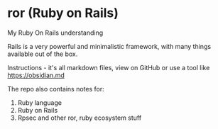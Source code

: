 # ror (Ruby on Rails)
My Ruby On Rails understanding

Rails is a very powerful and minimalistic framework, with many things available out of the box.

Instructions - it's all markdown files, view on GitHub or use a tool like https://obsidian.md

The repo also contains notes for:
1. Ruby language
2. Ruby on Rails
3. Rpsec and other ror, ruby ecosystem stuff

